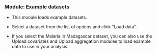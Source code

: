 ### **Module: Example datasets**

* This module loads example datasets.

* Select a dataset from the list of options and click "Load data".

* If you select the Malaria in Madagascar dataset, you can also use the Upload covariates and Upload aggregation modules to load example data to use in your analysis.
